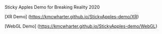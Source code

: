 ﻿Sticky Apples Demo for Breaking Reality 2020

[XR Demo] (https://kmcwharter.github.io/StickyApples-demo/XR)


[WebGL Demo] (https://kmcwharter.github.io/StickyApples-demo/WebGL)
